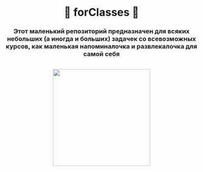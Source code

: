 <h1 align="center">🤙 forClasses 🤙</h1>
<h3 align="center">Этот маленький репозиторий предназначен для всяких небольших (а иногда и больших) задачек со всевозможных курсов, как маленькая напоминалочка и развлекалочка для самой себя</h3>

<h2 align="center"><img src="https://user-images.githubusercontent.com/98958055/185792712-8a5bef4a-8270-4231-b873-fba010f349af.gif" height="256"/></h2>
